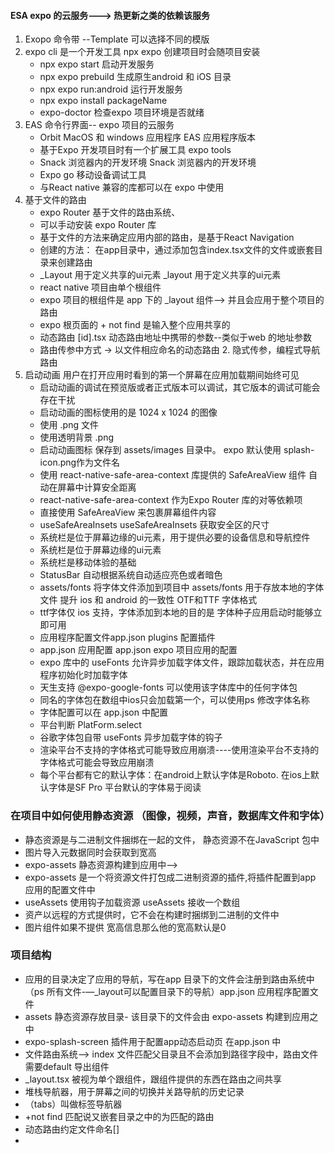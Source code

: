 #### ESA expo 的云服务---> 热更新之类的依赖该服务
1. Exopo 命令带 --Template 可以选择不同的模版
2. expo cli 是一个开发工具 npx expo 创建项目时会随项目安装
   - npx expo start  启动开发服务
   - npx expo prebuild 生成原生android 和 iOS 目录
   - npx expo run:android 运行开发服务
   - npx expo install packageName
   - expo-doctor 检查expo 项目环境是否就绪
3. EAS 命令行界面-- expo 项目的云服务
   - Orbit MacOS 和 windows 应用程序 EAS 应用程序版本
   - 基于Expo 开发项目时有一个扩展工具 expo tools
   - Snack 浏览器内的开发环境  Snack 浏览器内的开发环境
   - Expo go 移动设备调试工具
   - 与React native 兼容的库都可以在 expo 中使用
4. 基于文件的路由
   - expo Router 基于文件的路由系统、
   - 可以手动安装 expo Router 库
   - 基于文件的方法来确定应用内部的路由，是基于React Navigation 
   - 创建的方法： 在app目录中，通过添加包含index.tsx文件的文件或嵌套目录来创建路由
   -  _Layout 用于定义共享的ui元素  _layout 用于定义共享的ui元素
   -  react native 项目由单个根组件
   -  expo 项目的根组件是 app 下的 _layout 组件--> 并且会应用于整个项目的路由
   -  expo 根页面的 + not find 是输入整个应用共享的
   -  动态路由 [id].tsx 动态路由地址中携带的参数--类似于web 的地址参数
   -  路由传参中方式 -> 以文件相应命名的动态路由 2. 隐式传参，编程式导航路由
5. 启动动画 用户在打开应用时看到的第一个屏幕在应用加载期间始终可见
   - 启动动画的调试在预览版或者正式版本可以调试，其它版本的调试可能会存在干扰
   - 启动动画的图标使用的是 1024 x 1024 的图像
   - 使用 .png 文件
   - 使用透明背景 .png
   - 启动动画图标 保存到 assets/images 目录中。 expo 默认使用 splash-icon.png作为文件名
   - 使用 react-native-safe-area-context 库提供的 SafeAreaView 组件 自动在屏幕中计算安全距离
   - react-native-safe-area-context 作为Expo Router 库的对等依赖项
   - 直接使用 SafeAreaView 来包裹屏幕组件内容 
   - useSafeAreaInsets useSafeAreaInsets 获取安全区的尺寸
   - 系统栏是位于屏幕边缘的ui元素，用于提供必要的设备信息和导航控件 
   - 系统栏是位于屏幕边缘的ui元素
   - 系统栏是移动体验的基础
   - StatusBar 自动根据系统自动适应亮色或者暗色
   - assets/fonts 将字体文件添加到项目中 assets/fonts 用于存放本地的字体文件 提升 ios 和 android 的一致性 OTF和TTF 字体格式
   - ttf字体仅 ios 支持，字体添加到本地的目的是 字体种子应用启动时能够立即可用 
   - 应用程序配置文件app.json  plugins 配置插件
   - app.json 应用配置 app.json expo 项目应用的配置
   - expo 库中的 useFonts 允许异步加载字体文件，跟踪加载状态，并在应用程序初始化时加载字体
   - 天生支持 @expo-google-fonts 可以使用该字体库中的任何字体包
   - 同名的字体包在数组中ios只会加载第一个，可以使用ps 修改字体名称
   - 字体配置可以在 app.json 中配置
   - 平台判断 PlatForm.select
   - 谷歌字体包自带 useFonts 异步加载字体的钩子
   - 渲染平台不支持的字体格式可能导致应用崩溃----使用渲染平台不支持的字体格式可能会导致应用崩溃
   - 每个平台都有它的默认字体：在android上默认字体是Roboto. 在ios上默认字体是SF Pro  平台默认的字体易于阅读
### 在项目中如何使用静态资源 （图像，视频，声音，数据库文件和字体）
   - 静态资源是与二进制文件捆绑在一起的文件， 静态资源不在JavaScript 包中
   - 图片导入元数据同时会获取到宽高
   - expo-assets 静态资源构建到应用中--> 
   - expo-assets 是一个将资源文件打包成二进制资源的插件,将插件配置到app 应用的配置文件中
   - useAssets 使用钩子加载资源 useAssets 接收一个数组
   - 资产以远程的方式提供时，它不会在构建时捆绑到二进制的文件中
   - 图片组件如果不提供 宽高信息那么他的宽高默认是0
### 项目结构
   - 应用的目录决定了应用的导航，写在app 目录下的文件会注册到路由系统中（ps 所有文件-—_layout可以配置目录下的导航）app.json 应用程序配置文件
   - assets 静态资源存放目录- 该目录下的文件会由 expo-assets 构建到应用之中
   - expo-splash-screen 插件用于配置app动态启动页 在app.json 中
   - 文件路由系统--> index 文件匹配父目录且不会添加到路径字段中，路由文件需要default 导出组件
   - _layout.tsx 被视为单个跟组件，跟组件提供的东西在路由之间共享
   - 堆栈导航器，用于屏幕之间的切换并关路导航的历史记录
   - （tabs）叫做标签导航器
   - +not find 匹配说又嵌套目录之中的为匹配的路由
   - 动态路由约定文件命名[]
   - 